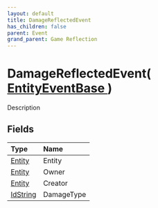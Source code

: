 ```yaml
---
layout: default
title: DamageReflectedEvent
has_children: false
parent: Event
grand_parent: Game Reflection
---
```

# DamageReflectedEvent( [ EntityEventBase ](/riftbreaker-wiki/docs/game-reflection/events/entity_event_base/) )
Description 

## Fields

| Type | Name |
|:----------|:--------------|
| [Entity](/riftbreaker-wiki/docs/game-reflection/classes/entity/) | Entity |
| [Entity](/riftbreaker-wiki/docs/game-reflection/classes/entity/) | Owner |
| [Entity](/riftbreaker-wiki/docs/game-reflection/classes/entity/) | Creator |
| [IdString](/riftbreaker-wiki/docs/game-reflection/components/id_string/) | DamageType |

